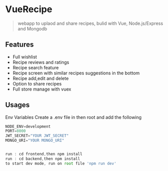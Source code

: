 # VueRecipe

> webapp to uplaod and share recipes, bulid with Vue, Node.js/Express and Mongodb


## Features

- Full wishlist
- Recipe reviews and ratings
- Recipe search feature
- Recipe screen with similar recipes suggestions in the bottom
- Recipe add,edit and delete
- Option to share recipes 
- Full store manage with vuex
## Usages

Env Variables
Create a .env file in then root and add the following


```javascript
NODE_ENV=development
PORT=8000
JWT_SECRET="YOUR JWT_SECRET"
MONGO_URI="YOUR MONGO_URI"


```
```javascript

run : cd frontend,then npm install
run : cd backend,then npm install
to start dev mode, run on root file 'npm run dev'

```

